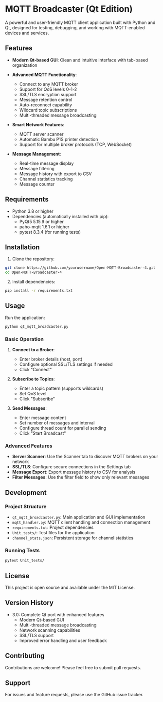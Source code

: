 # MQTT Broadcaster (Qt Edition)

A powerful and user-friendly MQTT client application built with Python and Qt, designed for testing, debugging, and working with MQTT-enabled devices and services.

## Features

- **Modern Qt-based GUI**: Clean and intuitive interface with tab-based organization
- **Advanced MQTT Functionality**:
  - Connect to any MQTT broker
  - Support for QoS levels 0-1-2
  - SSL/TLS encryption support
  - Message retention control
  - Auto-reconnect capability
  - Wildcard topic subscriptions
  - Multi-threaded message broadcasting
  
- **Smart Network Features**:
  - MQTT server scanner
  - Automatic Bambu P1S printer detection
  - Support for multiple broker protocols (TCP, WebSocket)

- **Message Management**:
  - Real-time message display
  - Message filtering
  - Message history with export to CSV
  - Channel statistics tracking
  - Message counter

## Requirements

- Python 3.8 or higher
- Dependencies (automatically installed with pip):
  - PyQt5 5.15.9 or higher
  - paho-mqtt 1.6.1 or higher
  - pytest 8.3.4 (for running tests)

## Installation

1. Clone the repository:
```bash
git clone https://github.com/yourusername/Open-MQTT-Broadcaster-4.git
cd Open-MQTT-Broadcaster-4
```

2. Install dependencies:
```bash
pip install -r requirements.txt
```

## Usage

Run the application:
```bash
python qt_mqtt_broadcaster.py
```

### Basic Operation

1. **Connect to a Broker**:
   - Enter broker details (host, port)
   - Configure optional SSL/TLS settings if needed
   - Click "Connect"

2. **Subscribe to Topics**:
   - Enter a topic pattern (supports wildcards)
   - Set QoS level
   - Click "Subscribe"

3. **Send Messages**:
   - Enter message content
   - Set number of messages and interval
   - Configure thread count for parallel sending
   - Click "Start Broadcast"

### Advanced Features

- **Server Scanner**: Use the Scanner tab to discover MQTT brokers on your network
- **SSL/TLS**: Configure secure connections in the Settings tab
- **Message Export**: Export message history to CSV for analysis
- **Filter Messages**: Use the filter field to show only relevant messages

## Development

### Project Structure

- `qt_mqtt_broadcaster.py`: Main application and GUI implementation
- `mqtt_handler.py`: MQTT client handling and connection management
- `requirements.txt`: Project dependencies
- `Unit_tests/`: Test files for the application
- `channel_stats.json`: Persistent storage for channel statistics

### Running Tests

```bash
pytest Unit_tests/
```

## License

This project is open source and available under the MIT License.

## Version History

- 3.0: Complete Qt port with enhanced features
  - Modern Qt-based GUI
  - Multi-threaded message broadcasting
  - Network scanning capabilities
  - SSL/TLS support
  - Improved error handling and user feedback

## Contributing

Contributions are welcome! Please feel free to submit pull requests.

## Support

For issues and feature requests, please use the GitHub issue tracker.
